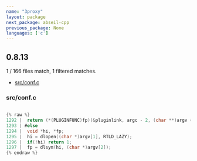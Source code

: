 ```yaml
---
name: "3proxy"
layout: package
next_package: abseil-cpp
previous_package: None
languages: ['c']
---
```

## 0.8.13
1 / 166 files match, 1 filtered matches.

 - [src/conf.c](#srcconfc)

### src/conf.c

```c

{% raw %}
1292 | 	return (*(PLUGINFUNC)fp)(&pluginlink, argc - 2, (char **)argv + 2);
1293 | #else	
1294 | 	void *hi, *fp;
1295 | 	hi = dlopen((char *)argv[1], RTLD_LAZY);
1296 | 	if(!hi) return 1;
1297 | 	fp = dlsym(hi, (char *)argv[2]);
{% endraw %}

```